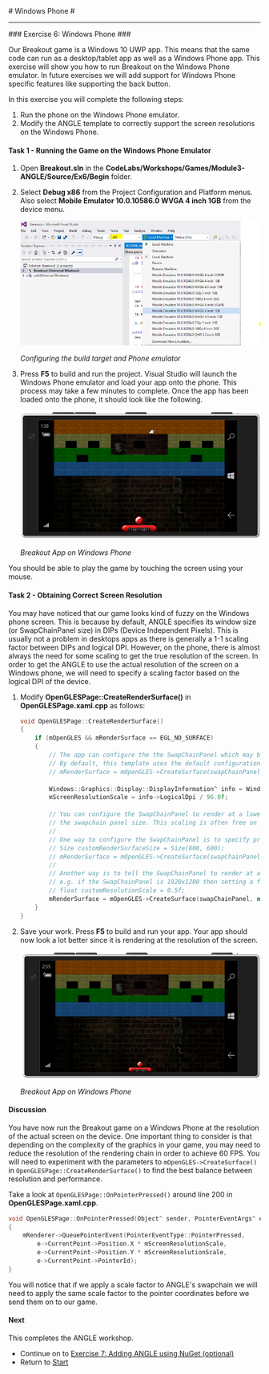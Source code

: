 ﻿<a name="HOLTop" />
# Windows Phone #

---


<a name="Exercise6" />
### Exercise 6: Windows Phone ###

Our Breakout game is a Windows 10 UWP app. This means that the same code can run as a desktop/tablet app as well as a Windows Phone app. This exercise will show you how to run Breakout on the Windows Phone emulator. In future exercises we will add support for Windows Phone specific features like supporting the back button.

In this exercise you will complete the following steps:

1. Run the phone on the Windows Phone emulator.
1. Modify the ANGLE template to correctly support the screen resolutions on the Windows Phone.

#### Task 1 - Running the Game on the Windows Phone Emulator ####

1. Open **Breakout.sln** in the **CodeLabs/Workshops/Games/Module3-ANGLE/Source/Ex6/Begin** folder.  

1. Select **Debug x86** from the Project Configuration and Platform menus. Also select **Mobile Emulator 10.0.10586.0 WVGA 4 inch 1GB** from the device menu.

	![Configuring the build target](../../Images/ex6-select-phone-emulator.png?raw=true "Configuring the build target")

	_Configuring the build target and Phone emulator_

1. Press **F5** to build and run the project. Visual Studio will launch the Windows Phone emulator and load your app onto the phone. This process may take a few minutes to complete. Once the app has been loaded onto the phone, it should look like the following.

	![Breakout App on Windows Phone_](../../Images/ex6-phone-wvga-4-inch.png?raw=true "Breakout App on Windows Phone_")

	_Breakout App on Windows Phone_

You should be able to play the game by touching the screen using your mouse.

#### Task 2 - Obtaining Correct Screen Resolution ####

You may have noticed that our game looks kind of fuzzy on the Windows phone screen. This is because by default, ANGLE specifies its window size (or SwapChainPanel size) in DIPs (Device Independent Pixels). This is usually not a problem in desktops apps as there is generally a 1-1 scaling factor between DIPs and logical DPI. However, on the phone, there is almost always the need for some scaling to get the true resolution of the screen. In order to get the ANGLE to use the actual resolution of the screen on a Windows phone, we will need to specify a scaling factor based on the logical DPI of the device.

1. Modify **OpenGLESPage::CreateRenderSurface()** in **OpenGLESPage.xaml.cpp** as follows:

    ````C++
    void OpenGLESPage::CreateRenderSurface()
    {
        if (mOpenGLES && mRenderSurface == EGL_NO_SURFACE)
        {
            // The app can configure the the SwapChainPanel which may boost performance.
            // By default, this template uses the default configuration.
            // mRenderSurface = mOpenGLES->CreateSurface(swapChainPanel, nullptr, nullptr);

            Windows::Graphics::Display::DisplayInformation^ info = Windows::Graphics::Display::DisplayInformation::GetForCurrentView();
            mScreenResolutionScale = info->LogicalDpi / 96.0f;

            // You can configure the SwapChainPanel to render at a lower resolution and be scaled up to
            // the swapchain panel size. This scaling is often free on mobile hardware.
            //
            // One way to configure the SwapChainPanel is to specify precisely which resolution it should render at.
            // Size customRenderSurfaceSize = Size(800, 600);
            // mRenderSurface = mOpenGLES->CreateSurface(swapChainPanel, &customRenderSurfaceSize, nullptr);
            //
            // Another way is to tell the SwapChainPanel to render at a certain scale factor compared to its size.
            // e.g. if the SwapChainPanel is 1920x1280 then setting a factor of 0.5f will make the app render at 960x640
            // float customResolutionScale = 0.5f;
            mRenderSurface = mOpenGLES->CreateSurface(swapChainPanel, nullptr, &mScreenResolutionScale);
        }
    }
    ````

1. Save your work. Press **F5** to build and run your app. Your app should now look a lot better since it is rendering at the resolution of the screen.

	![Breakout App on Windows Phone_](../../Images/ex6-phone-correct-resolution.png?raw=true "Breakout App on Windows Phone_")

	_Breakout App on Windows Phone_

#### Discussion ####

You have now run the Breakout game on a Windows Phone at the resolution of the actual screen on the device. One important thing to consider is that depending on the complexity of the graphics in your game, you may need to reduce the resolution of the rendering chain in order to achieve 60 FPS. You will need to experiment with the parameters to `mOpenGLES->CreateSurface()` in `OpenGLESPage::CreateRenderSurface()` to find the best balance between resolution and performance.

Take a look at `OpenGLESPage::OnPointerPressed()` around line 200 in **OpenGLESPage.xaml.cpp**.

````C++
void OpenGLESPage::OnPointerPressed(Object^ sender, PointerEventArgs^ e)
{
	mRenderer->QueuePointerEvent(PointerEventType::PointerPressed,
		e->CurrentPoint->Position.X * mScreenResolutionScale,
		e->CurrentPoint->Position.Y * mScreenResolutionScale,
		e->CurrentPoint->PointerId);
}
````

You will notice that if we apply a scale factor to ANGLE's swapchain we will need to apply the same scale factor to the pointer coordinates before we send them on to our game.


#### Next ####

This completes the ANGLE workshop.
- Continue on to [Exercise 7: Adding ANGLE using NuGet (optional)](../../Source/Ex7/README.md)
- Return to [Start](../../README.md)
